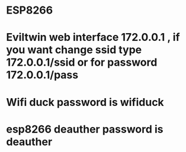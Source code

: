 # ESP8266


# Eviltwin web interface 172.0.0.1 , if you want change ssid type 172.0.0.1/ssid or for password 172.0.0.1/pass



# Wifi duck password is wifiduck



# esp8266 deauther password is deauther
